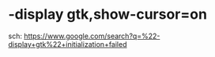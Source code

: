# -display gtk,show-cursor=on
sch: https://www.google.com/search?q=%22-display+gtk%22+initialization+failed
